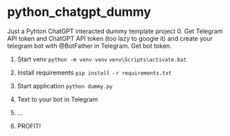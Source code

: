 # python_chatgpt_dummy
Just a Pyhton ChatGPT interacted dummy template project
0. Get Telegram API token and ChatGPT API token (too lazy to google it) and create your telegram bot with @BotFather in Telegram. Get bot token.

1. Start venv
``` python -m venv venv ```
``` venv\Scripts\activate.bat ```

2. Install requirements
``` pip install -r requirements.txt ```

3. Start application
``` python dummy.py ```

4. Text to your bot in Telegram

5. ...

6. PROFIT!
